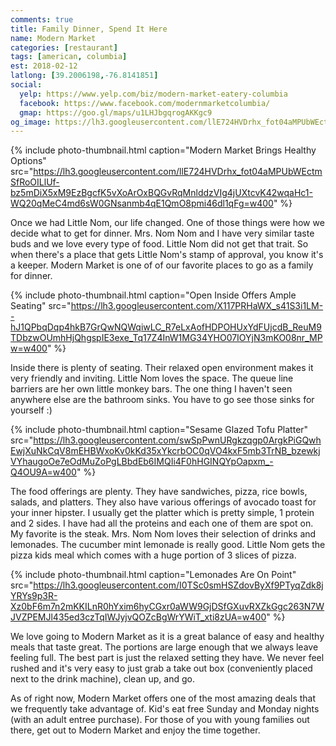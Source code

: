 ```yaml
---
comments: true
title: Family Dinner, Spend It Here
name: Modern Market
categories: [restaurant]
tags: [american, columbia]
est: 2018-02-12
latlong: [39.2006198,-76.8141851]
social:
  yelp: https://www.yelp.com/biz/modern-market-eatery-columbia
  facebook: https://www.facebook.com/modernmarketcolumbia/
  gmap: https://goo.gl/maps/u1LHJbgqrogAKKgc9
og_image: https://lh3.googleusercontent.com/llE724HVDrhx_fot04aMPUbWEctmSfRoOILlUf-bz5mDiX5xM9EzBgcfK5vXoArOxBQGvRqMnlddzVIg4jUXtcvK42wqaHc1-WQ20qMeC4md6sW0GNsanmb4qE1QmO8pmi46dl1qFg=w400
---
```


{%
  include photo-thumbnail.html 
  caption="Modern Market Brings Healthy Options"
  src="https://lh3.googleusercontent.com/llE724HVDrhx_fot04aMPUbWEctmSfRoOILlUf-bz5mDiX5xM9EzBgcfK5vXoArOxBQGvRqMnlddzVIg4jUXtcvK42wqaHc1-WQ20qMeC4md6sW0GNsanmb4qE1QmO8pmi46dl1qFg=w400"
%}

Once we had Little Nom, our life changed. One of those things were how we decide what to get for dinner. Mrs. Nom Nom and I have very similar taste buds and we love every type of food. Little Nom did not get that trait. So when there's a place that gets Little Nom's stamp of approval, you know it's a keeper. Modern Market is one of of our favorite places to go as a family for dinner.

<!--more-->

{%
  include photo-thumbnail.html 
  caption="Open Inside Offers Ample Seating"
  src="https://lh3.googleusercontent.com/X117PRHaWX_s41S3i1LM--hJ1QPbqDqp4hkB7GrQwNQWqiwLC_R7eLxAofHDPOHUxYdFUjcdB_ReuM9TDbzwOUmhHjQhgspIE3exe_Tq17Z4InW1MG34YHO07IOYjN3mKO08nr_MPw=w400"
%}

Inside there is plenty of seating. Their relaxed open environment makes it very friendly and inviting. Little Nom loves the space. The queue line barriers are her own little monkey bars. The one thing I haven't seen anywhere else are the bathroom sinks. You have to go see those sinks for yourself :)

{%
  include photo-thumbnail.html 
  caption="Sesame Glazed Tofu Platter"
  src="https://lh3.googleusercontent.com/swSpPwnURgkzqgp0ArgkPiGQwhEwjXuNkCqV8mEHBWxoKv0kKd35xYkcrbOC0qVO4kxF5mb3TrNB_bzewkjVYhaugoOe7eOdMuZoPgLBbdEb6IMQIi4F0hHGINQYpOapxm_-Q4OU9A=w400"
%}

The food offerings are plenty. They have sandwiches, pizza, rice bowls, salads, and platters. They also have various offerings of avocado toast for your inner hipster. I usually get the platter which is pretty simple, 1 protein and 2 sides. I have had all the proteins and each one of them are spot on. My favorite is the steak. Mrs. Nom Nom loves their selection of drinks and lemonades. The cucumber mint lemonade is really good. Little Nom gets the pizza kids meal which comes with a huge portion of 3 slices of pizza.

{%
  include photo-thumbnail.html 
  caption="Lemonades Are On Point"
  src="https://lh3.googleusercontent.com/I0TSc0smHSZdovByXf9PTyqZdk8jYRYs9p3R-Xz0bF6m7n2mKKILnR0hYxim6hyCGxr0aWW9GjDSfGXuvRXZkGgc263N7WJVZPEMJl435ed3czTqIWJyjvQOZcBgWrYWiT_xti8zUA=w400"
%}

We love going to Modern Market as it is a great balance of easy and healthy meals that taste great. The portions are large enough that we always leave feeling full. The best part is just the relaxed setting they have. We never feel rushed and it's very easy to just grab a take out box (conveniently placed next to the drink machine), clean up, and go.

As of right now, Modern Market offers one of the most amazing deals that we frequently take advantage of. Kid's eat free Sunday and Monday nights (with an adult entree purchase). For those of you with young families out there, get out to Modern Market and enjoy the time together.
